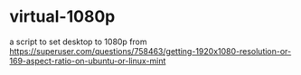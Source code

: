 # virtual-1080p
a script to set desktop to 1080p from https://superuser.com/questions/758463/getting-1920x1080-resolution-or-169-aspect-ratio-on-ubuntu-or-linux-mint
